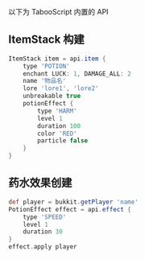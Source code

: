 以下为 TabooScript 内置的 API

## ItemStack 构建

```groovy
ItemStack item = api.item {
    type 'POTION'
    enchant LUCK: 1, DAMAGE_ALL: 2
    name '物品名'
    lore 'lore1', 'lore2'
    unbreakable true
    potionEffect {
        type 'HARM'
        level 1
        duration 100
        color 'RED'
        particle false
    }
}
```

## 药水效果创建

```groovy
def player = bukkit.getPlayer 'name'
PotionEffect effect = api.effect {
    type 'SPEED'
    level 1
    duration 30
}
effect.apply player
```
